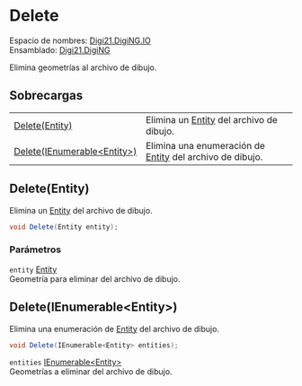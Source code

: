 # Delete

Espacio de nombres: [Digi21.DigiNG.IO](../../../)  
Ensamblado: [Digi21.DigiNG](../../../../)

Elimina geometrías al archivo de dibujo.

## Sobrecargas

|  |  |
| :--- | :--- |
| [Delete\(Entity\)](delete.md#delete-entity) | Elimina un [Entity](../../../../digi21.diging.entities/clases/entity/) del archivo de dibujo. |
| [Delete\(IEnumerable&lt;Entity&gt;\)](delete.md#delete-ienumerable-less-than-entity-greater-than) | Elimina una enumeración de [Entity](../../../../digi21.diging.entities/clases/entity/) del archivo de dibujo. |

## Delete\(Entity\)

Elimina un [Entity](../../../../digi21.diging.entities/clases/entity/) del archivo de dibujo.

```csharp
void Delete(Entity entity);
```

### Parámetros

`entity` [Entity](../../../../digi21.diging.entities/clases/entity/)  
Geometría para eliminar del archivo de dibujo.

## Delete\(IEnumerable&lt;Entity&gt;\)

Elimina una enumeración de [Entity](../../../../digi21.diging.entities/clases/entity/) del archivo de dibujo.

```csharp
void Delete(IEnumerable<Entity> entities);
```

`entities` [IEnumerable&lt;Entity&gt;](https://docs.microsoft.com/en-us/dotnet/api/system.collections.generic.ienumerator-1?view=net-5.0)  
Geometrías a eliminar del archivo de dibujo.

